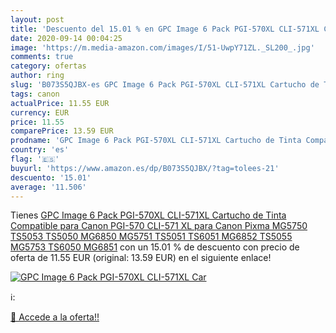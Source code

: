 ```yaml
---
layout: post
title: 'Descuento del 15.01 % en GPC Image 6 Pack PGI-570XL CLI-571XL Car'
date: 2020-09-14 00:04:25
image: 'https://m.media-amazon.com/images/I/51-UwpY71ZL._SL200_.jpg'
comments: true
category: ofertas
author: ring
slug: 'B073S5QJBX-es GPC Image 6 Pack PGI-570XL CLI-571XL Cartucho de Tinta...'
tags: canon
actualPrice: 11.55 EUR
currency: EUR
price: 11.55
comparePrice: 13.59 EUR
prodname: 'GPC Image 6 Pack PGI-570XL CLI-571XL Cartucho de Tinta Compatible para Canon PGI-570 CLI-571 XL para Canon Pixma MG5750 TS5053 TS5050 MG6850 MG5751 TS5051 TS6051 MG6852 TS5055 MG5753 TS6050 MG6851'
country: 'es'
flag: '🇪🇸'
buyurl: 'https://www.amazon.es/dp/B073S5QJBX/?tag=tolees-21'
descuento: '15.01'
average: '11.506'
---
```


Tienes [GPC Image 6 Pack PGI-570XL CLI-571XL Cartucho de Tinta Compatible para Canon PGI-570 CLI-571 XL para Canon Pixma MG5750 TS5053 TS5050 MG6850 MG5751 TS5051 TS6051 MG6852 TS5055 MG5753 TS6050 MG6851](https://www.amazon.es/dp/B073S5QJBX/?tag=tolees-21) con un 15.01 % de descuento con precio de oferta de 11.55 EUR (original: 13.59 EUR) en el siguiente enlace!

[![GPC Image 6 Pack PGI-570XL CLI-571XL Car](https://m.media-amazon.com/images/I/51-UwpY71ZL._SL200_.jpg)](https://www.amazon.es/dp/B073S5QJBX/?tag=tolees-21)

ℹ️:


[🛒 Accede a la oferta!!](https://www.amazon.es/dp/B073S5QJBX/?tag=tolees-21)
